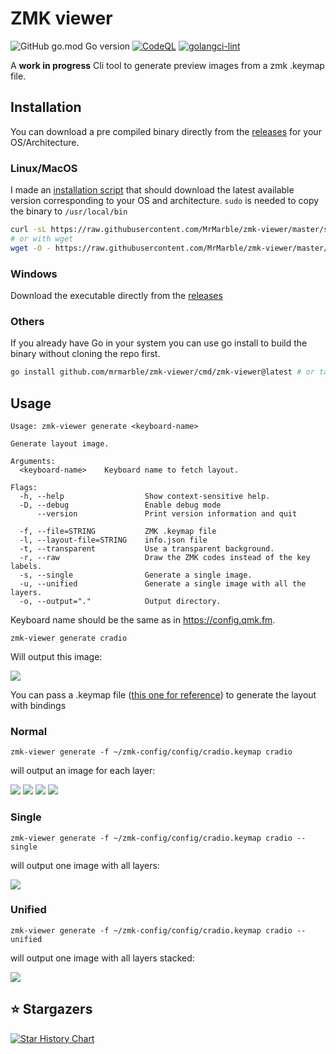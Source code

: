 # ZMK viewer

![GitHub go.mod Go version](https://img.shields.io/github/go-mod/go-version/mrmarble/zmk-layout-viewer)
[![CodeQL](https://github.com/MrMarble/zmk-viewer/actions/workflows/codeql.yml/badge.svg)](https://github.com/MrMarble/zmk-viewer/actions/workflows/codeql.yml)
[![golangci-lint](https://github.com/MrMarble/zmk-layout-viewer/actions/workflows/golangci-lint.yml/badge.svg)](https://github.com/MrMarble/zmk-layout-viewer/actions/workflows/golangci-lint.yml)

A **work in progress** Cli tool to generate preview images from a zmk .keymap file.


## Installation

You can download a pre compiled binary directly from the [releases](https://github.com/mrmarble/zmk-viewer/releases) for your OS/Architecture.
### Linux/MacOS

I made an [installation script](/scripts/install.sh) that should download the latest available version corresponding to your OS and architecture. `sudo` is needed to copy the binary to `/usr/local/bin`

```sh
curl -sL https://raw.githubusercontent.com/MrMarble/zmk-viewer/master/scripts/install.sh | sudo -E bash -
# or with wget
wget -O - https://raw.githubusercontent.com/MrMarble/zmk-viewer/master/scripts/install.sh | sudo -E bash -
```

### Windows

Download the executable directly from the [releases](https://github.com/mrmarble/zmk-viewer/releases)

### Others

If you already have Go in your system you can use go install to build the binary without cloning the repo first.

```sh
go install github.com/mrmarble/zmk-viewer/cmd/zmk-viewer@latest # or target a specific version @v0.1.0
```
## Usage

```shell
Usage: zmk-viewer generate <keyboard-name>

Generate layout image.

Arguments:
  <keyboard-name>    Keyboard name to fetch layout.

Flags:
  -h, --help                  Show context-sensitive help.
  -D, --debug                 Enable debug mode
      --version               Print version information and quit

  -f, --file=STRING           ZMK .keymap file
  -l, --layout-file=STRING    info.json file
  -t, --transparent           Use a transparent background.
  -r, --raw                   Draw the ZMK codes instead of the key labels.
  -s, --single                Generate a single image.
  -u, --unified               Generate a single image with all the layers.
  -o, --output="."            Output directory.
```

Keyboard name should be the same as in https://config.qmk.fm.

```shell
zmk-viewer generate cradio
```
Will output this image:

![](assets/cradio_split_3x5_2.png)

You can pass a .keymap file ([this one for reference](https://github.com/zmkfirmware/zmk/blob/main/app/boards/shields/cradio/cradio.keymap)) to generate the layout with bindings


### Normal

```shell
zmk-viewer generate -f ~/zmk-config/config/cradio.keymap cradio
```
will output an image for each layer:

![](assets/cradio_split_3x5_2_default_layer.png)
![](assets/cradio_split_3x5_2_left_layer.png)
![](assets/cradio_split_3x5_2_right_layer.png)
![](assets/cradio_split_3x5_2_tri_layer.png)

### Single

```shell
zmk-viewer generate -f ~/zmk-config/config/cradio.keymap cradio --single
```
will output one image with all layers:

![](assets/single.png)

### Unified

```shell
zmk-viewer generate -f ~/zmk-config/config/cradio.keymap cradio --unified
```
will output one image with all layers stacked:

![](assets/unified.png)


## ⭐ Stargazers

[![Star History Chart](https://api.star-history.com/svg?repos=mrmarble/zmk-viewer&type=Date)](https://star-history.com/#mrmarble/zmk-viewer&Date)
